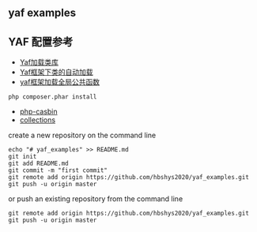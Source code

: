 ## yaf examples

## YAF 配置参考

- [Yaf加载类库](https://my.oschina.net/liuzhihe/blog/1529664)
- [Yaf框架下类的自动加载](http://www.mamicode.com/info-detail-1589326.html)
- [yaf框架加载全局公共函数](https://www.cnblogs.com/wt645631686/p/7676784.html)

```
php composer.phar install
```

* [php-casbin](https://github.com/php-casbin/php-casbin)
* [collections](https://github.com/doctrine/collections)

create a new repository on the command line
```
echo "# yaf_examples" >> README.md
git init
git add README.md
git commit -m "first commit"
git remote add origin https://github.com/hbshys2020/yaf_examples.git
git push -u origin master
```
or push an existing repository from the command line
```
git remote add origin https://github.com/hbshys2020/yaf_examples.git
git push -u origin master
```